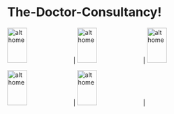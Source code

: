 # The-Doctor-Consultancy!

<img src="https://user-images.githubusercontent.com/68494371/225277665-48e5e14a-5887-4cbc-851a-bbe9a6ab3d8b.png" alt="alt home" style="width:30%;height:80">|
<img src="https://user-images.githubusercontent.com/68494371/225277634-167a995d-b1ef-4a7e-b11b-7821cc4b057e.png" alt="alt home" style="width:30%;height:80">|
<img src="https://user-images.githubusercontent.com/68494371/225277628-818ddf79-6192-4346-848c-8f6cae9f027a.png" alt="alt home" style="width:30%;height:80"> 

<img src="https://user-images.githubusercontent.com/68494371/225277669-e6972fec-b9dc-43fb-8332-99b4da4f763d.png" alt="alt home" style="width:30%;height:80">|
<img src="https://user-images.githubusercontent.com/68494371/225278432-09810387-f690-4abc-a240-1add45a1435f.png" alt="alt home" style="width:30%;height:80">|


